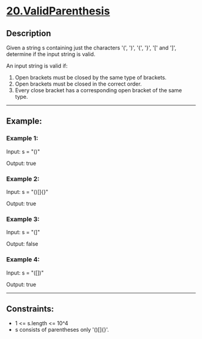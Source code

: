 # [20.ValidParenthesis](https://leetcode.com/problems/valid-parentheses/description/)


## Description

Given a string s containing just the characters '(', ')', '{', '}', '[' and ']', determine if the input string is valid.

An input string is valid if:

1. Open brackets must be closed by the same type of brackets.
2. Open brackets must be closed in the correct order.
3. Every close bracket has a corresponding open bracket of the same type.

---

## Example:
    
### Example 1:

Input: s = "()"

Output: true


### Example 2:

Input: s = "()[]{}"

Output: true

### Example 3:

Input: s = "(]"

Output: false

### Example 4:

Input: s = "([])"

Output: true

---

## Constraints:

* 1 <= s.length <= 10^4
* s consists of parentheses only '()[]{}'.